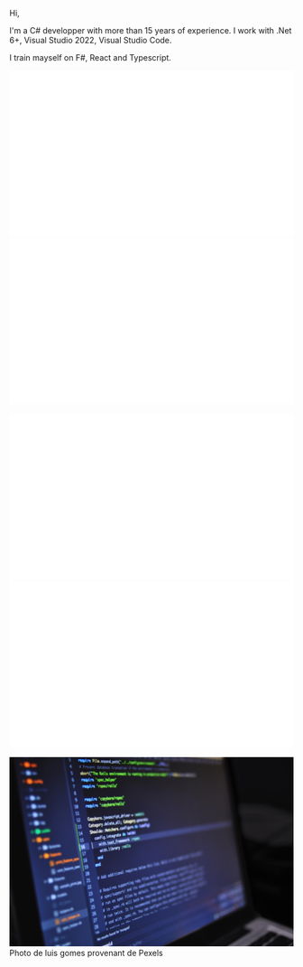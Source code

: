 Hi,

I'm a C# developper with more than 15 years of experience. I work with .Net 6+, Visual Studio 2022, Visual Studio Code.

I train mayself on F#, React and Typescript.

![](https://raw.githubusercontent.com/niccou/github-stats/master/generated/overview.svg#gh-dark-mode-only)
![](https://raw.githubusercontent.com/niccou/github-stats/master/generated/overview.svg#gh-light-mode-only)

![](https://raw.githubusercontent.com/niccou/github-stats/master/generated/languages.svg#gh-dark-mode-only)
![](https://raw.githubusercontent.com/niccou/github-stats/master/generated/languages.svg#gh-light-mode-only)

![Cover](https://raw.githubusercontent.com/niccou/niccou/main/img/pexels-luis-gomes-546819.jpg)
Photo de luis gomes provenant de Pexels

<!--
**niccou/niccou** is a ✨ _special_ ✨ repository because its `README.md` (this file) appears on your GitHub profile.

Here are some ideas to get you started:

- 🔭 I’m currently working on ...
- 🌱 I’m currently learning ...
- 👯 I’m looking to collaborate on ...
- 🤔 I’m looking for help with ...
- 💬 Ask me about ...
- 📫 How to reach me: ...
- 😄 Pronouns: ...
- ⚡ Fun fact: ...
-->
